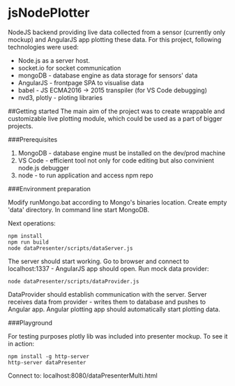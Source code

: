 # jsNodePlotter
NodeJS backend providing live data collected from a sensor (currently only mockup) and AngularJS app plotting these data. For this project, following technologies were used:
- Node.js as a server host. 
- socket.io for socket communication 
- mongoDB - database engine as data storage for sensors' data
- AngularJS - frontpage SPA to visualise data
- babel - JS ECMA2016 -> 2015 transpiler (for VS Code debugging)
- nvd3, plotly - ploting libraries 

##Getting started
The main aim of the project was to create wrappable and customizable live plotting module, which could be used as a part of bigger projects.

###Prerequisites
1. MongoDB - database engine must be installed on the dev/prod machine
2. VS Code - efficient tool not only for code editing but also convinient node.js debugger
3. node - to run application and access npm repo

###Environment preparation

Modify runMongo.bat according to Mongo's binaries location. Create empty 'data' directory. In command line start MongoDB.

Next operations:

    npm install
    npm run build    
    node dataPresenter/scripts/dataServer.js 
    
The server should start working. Go to browser and connect to localhost:1337 - AngularJS app should open. 
Run mock data provider:
    
    node dataPresenter/scripts/dataProvider.js
    
DataProvider should establish communication with the server. Server receives data from provider - writes them to database and pushes to Angular app. Angular plotting app should automatically start plotting data. 

###Playground

For testing purposes plotly lib was included into presenter mockup. To see it in action:

    npm install -g http-server
    http-server dataPresenter
  
Connect to: localhost:8080/dataPresenterMulti.html
